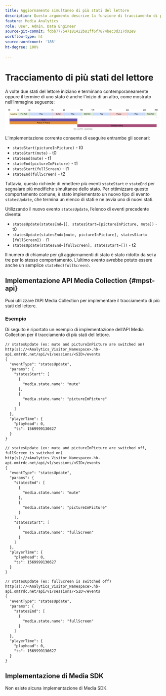 ```yaml
---
title: Aggiornamento simultaneo di più stati del lettore
description: Questo argomento descrive la funzione di tracciamento di più stati del lettore.
feature: Media Analytics
role: User, Admin, Data Engineer
source-git-commit: fdbb777547181422b81ff6f7874bec3d317d02e9
workflow-type: ht
source-wordcount: '186'
ht-degree: 100%

---
```


# Tracciamento di più stati del lettore

A volte due stati del lettore iniziano e terminano contemporaneamente oppure il termine di uno stato è anche l’inizio di un altro, come mostrato nell’immagine seguente:

![Più stati del lettore](assets/multiple-player-states.svg)

L’implementazione corrente consente di eseguire entrambe gli scenari:
- `stateStart(pictureInPicture)` - t0
- `stateStart(mute)` - t0
- `stateEnd(mute)` - t1
- `stateEnd(pictureInPicture)` - t1
- `stateStart(fullScreen)` - t1
- `stateEnd(fullScreen)` - t2

Tuttavia, questo richiede di emettere più eventi `stateStart` e `stateEnd` per segnalare più modifiche simultanee dello stato. Per
ottimizzare questo comportamento comune, è stato implementato un nuovo tipo di evento `statesUpdate`, che termina un elenco di stati
e ne avvia uno di nuovi stati.

Utilizzando il nuovo evento `statesUpdate`, l’elenco di eventi precedente diventa:
- `statesUpdate(statesEnd=[], statesStart=[pictureInPicture, mute])` - t0
- `statesUpdate(statesEnd=[mute, pictureInPicture], statesStart=[fullScreen])` - t1
- `statesUpdate(statesEnd=[fullScreen], statesStart=[])` - t2

Il numero di chiamate per gli aggiornamenti di stato è stato ridotto da sei a tre per lo stesso comportamento. L’ultimo evento
avrebbe potuto essere anche un semplice `stateEnd(fullScreen)`.

## Implementazione API Media Collection {#mpst-api}

Puoi utilizzare l’API Media Collection per implementare il tracciamento di più stati del lettore.

### Esempio

Di seguito è riportato un esempio di implementazione dell’API Media Collection per il tracciamento di più stati del lettore.

```
// statesUpdate (ex: mute and pictureInPicture are switched on)
http(s)://<Analytics_Visitor_Namespace>.hb-api.omtrdc.net/api/v1/sessions/<SID>/events
{
  "eventType": "statesUpdate",
  "params": {
    "statesStart": [
      {
        "media.state.name": "mute"
      },
      {
        "media.state.name": "pictureInPicture"
      }
    ]
  },
  "playerTime": {
    "playhead": 0,
    "ts": 1569999130627
  }
}
```

```
// statesUpdate (ex: mute and pictureInPicture are switched off, fullScreen is switched on)
http(s)://<Analytics_Visitor_Namespace>.hb-api.omtrdc.net/api/v1/sessions/<SID>/events
{
  "eventType": "statesUpdate",
  "params": {
    "statesEnd": [
      {
        "media.state.name": "mute"
      },
      {
        "media.state.name": "pictureInPicture"
      }
    ],
    "statesStart": [
      {
        "media.state.name": "fullScreen"
      }
    ]
  },
  "playerTime": {
    "playhead": 0,
    "ts": 1569999130627
  }
}
```

```
// statesUpdate (ex: fullScreen is switched off)
http(s)://<Analytics_Visitor_Namespace>.hb-api.omtrdc.net/api/v1/sessions/<SID>/events
{
  "eventType": "statesUpdate",
  "params": {
    "statesEnd": [
      {
        "media.state.name": "fullScreen"
      }
    ]
  },
  "playerTime": {
    "playhead": 0,
    "ts": 1569999130627
  }
}
```

## Implementazione di Media SDK

Non esiste alcuna implementazione di Media SDK.
